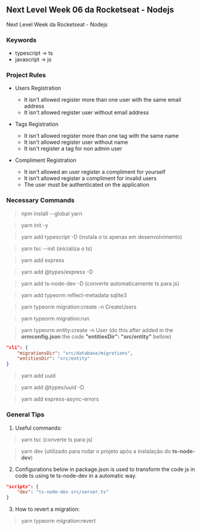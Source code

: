 ## Next Level Week 06 da Rocketseat - Nodejs
Next Level Week da Rocketseat - Nodejs

### Keywords
- typescript -> ts
- javascript -> js

### Project Rules
- Users Registration 
    - It isn't allowed register more than one user with the same email address
    - It isn't allowed register user without email address

- Tags Registration
    - It isn't allowed register more than one tag with the same name
    - It isn't allowed register user without name
    - It isn't register a tag for non admin user

- Compliment Registration
    - It isn't allowed an user register a compliment for yourself
    - It isn't allowed register a compliment for invalid users
    - The user must be authenticated on the application

### Necessary Commands

> npm install --global yarn

> yarn init -y

> yarn add typescript -D (instala o ts apenas em desenvolvimento)

> yarn tsc --init (inicializa o ts)

> yarn add express

> yarn add @types/express -D

> yarn add ts-node-dev -D (converte automaticamente ts para js)

> yarn add typeorm reflect-metadata sqlite3

> yarn typeorm migration:create -n CreateUsers

> yarn typeorm migration:run

> yarn typeorm entity:create -n User (do this after added in the **ormconfig.json** the code **"entitiesDir": "src/entity"** bellow)

```json
"cli": {
    "migrationsDir": "src/database/migrations",
    "entitiesDir": "src/entity"
}
```

> yarn add uuid

> yarn add @types/uuid -D

> yarn add express-async-errors


### General Tips

1) Useful commands:

> yarn tsc (converte ts para js)

> yarn dev (utilizado para rodar o projeto após a instalação do **ts-node-dev**)

2) Configurations below in package.json is used to transform the code js in code ts using te ts-node-dev in a automatic way.

```json
"scripts": {
    "dev": "ts-node-dev src/server.ts"
}
```
3) How to revert a migration:
> yarn typeorm migration:revert